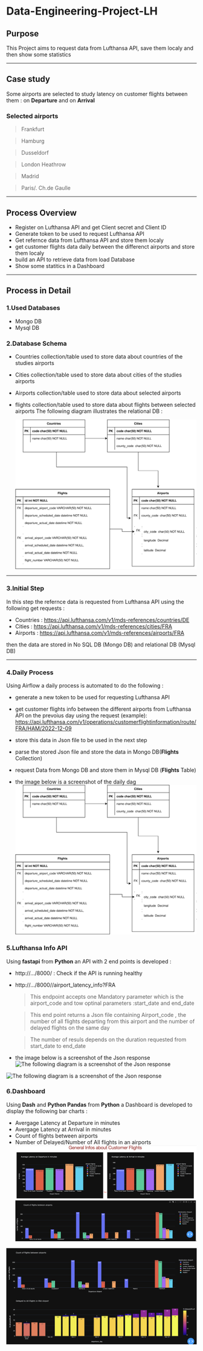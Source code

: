 # **Data-Engineering-Project-LH**

## **Purpose**
This Project aims to request data from Lufthansa API, save them localy and then show some statistics 
****

## **Case study**
 Some airports are selected to study latency on customer flights between them : on **Departure** and on **Arrival**

### **Selected airports**
>Frankfurt

>Hamburg

>Dusseldorf

>London Heathrow

>Madrid

>Paris/. Ch.de Gaulle
****
## **Process Overview**
- Register on Lufthansa API and get Client secret and Client ID
- Generate token to be used to request Lufthansa API 
- Get refernce data from Lufthansa API and store them localy
- get customer flights data daily between the differenct airports and store them localy
- build an API to retrieve data from load Database
- Show some statitics in a Dashboard

****
## **Process in Detail**
### 1.**Used Databases**
- Mongo DB
- Mysql DB
### 2.**Database Schema**
- Countries collection/table used to store data about countries of the studies airports
- Cities collection/table used to store data about cities of the studies airports
- Airports collection/table used to store data about selected airports 
- flights collection/table used to store data about flights between selected airports 
 The following diagram illustrates the relational DB :

    ![The following diagram illustrates the relational DB](https://github.com/nisreenabuzidan/Data-Engineering-Project-LH/blob/main/images/ERD.svg)


****
### 3.**Initial Step**
In this step the refernce data is requested from Lufthansa API using the following get requests :
- Countries :
https://api.lufthansa.com/v1/mds-references/countries/DE
- Cities :
https://api.lufthansa.com/v1/mds-references/cities/FRA
- Airports :
https://api.lufthansa.com/v1/mds-references/airports/FRA

then the data are stored in No SQL DB (Mongo DB) and relational DB (Mysql DB) 
****

### 4.**Daily Process**

Using Airflow a daily process is automated to do the following :
- generate a new token to be used for requesting Lufthansa API
- get customer flights info between the different airports from Lufthansa API on the prevoius day using the request (example):
https://api.lufthansa.com/v1/operations/customerflightinformation/route/FRA/HAM/2022-12-09

- store this data in Json file to be used in the next step
- parse the stored Json file and store the data in Mongo DB(**Flights** Collection)
- request Data from Mongo DB and store them in Mysql DB (**Flights** Table)
- the image below is a screenshot of the daily dag
![The following diagram illustrates the Daily Dag](https://github.com/nisreenabuzidan/Data-Engineering-Project-LH/blob/main/images/ERD.svg)

### 5.**Lufthansa Info API**
Using **fastapi** from **Python** an API with 2 end points is developed :
- http://.../8000/  : Check if the API is running healthy 
- http://.../8000//airport_latency_info?FRA
  > This endpoint accepts one Mandatory parameter which is the airport_code and tow optinal parameters :start_date and end_date

  > This end point returns a Json file containing Airport_code , the number of all flights departing from this airport and the number of delayed flights on the same day
  
  > The number of resuls depends on the duration requested from start_date to end_date 

- the image below is a screenshot of the Json response
![The following diagram is a screenshot of the Json response](https://github.com/nisreenabuzidan/Data-Engineering-Project-LH/blob/main/images/API_1.png)

![The following diagram is a screenshot of the Json response](https://github.com/nisreenabuzidan/Data-Engineering-Project-LH/blob/main/images/API_2.png)

### 6.**Dashboard**
Using  **Dash** and **Python Pandas** from **Python** a Dashboard is developed to display the following bar charts : 

- Avergage Latency at Departure in minutes 
- Avergage Latency at Arrival in minutes
- Count of flights between airports
- Number of Delayed/Number of All flights in an airports 
![The following diagram is a screenshot dashboard](https://github.com/nisreenabuzidan/Data-Engineering-Project-LH/blob/main/images/dashboard1.png)

![The following diagram is a screenshot dashboard](https://github.com/nisreenabuzidan/Data-Engineering-Project-LH/blob/main/images/dashboard2.png)





